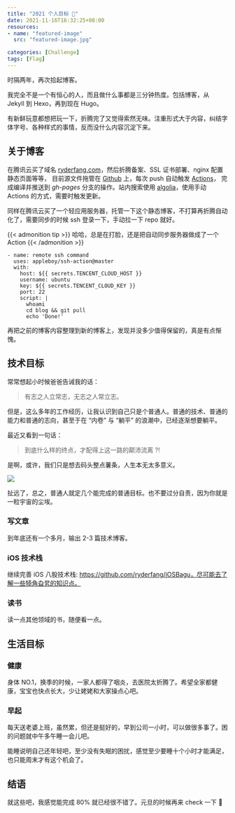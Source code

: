 ```yaml
---
title: "2021 个人目标 🎯"
date: 2021-11-16T16:32:25+08:00
resources:
- name: "featured-image"
  src: "featured-image.jpg"

categories: [Challenge]
tags: [Flag]
---
```


时隔两年，再次拾起博客。

<!--more-->

我完全不是一个有恒心的人，而且做什么事都是三分钟热度。包括博客，从 Jekyll 到 Hexo，再到现在 Hugo。

有新鲜玩意都想把玩一下，折腾完了又觉得索然无味。注重形式大于内容，纠结字体字号、各种样式的事情，反而没什么内容沉淀下来。

## 关于博客

在腾讯云买了域名 [ryderfang.com](https://ryderfang.com)，然后折腾备案、SSL 证书部署、nginx 配置静态页面等等，
目前源文件拖管在 [Github](https://github.com/ryderfang/ryderfang.github.io/) 上，每次 push 自动触发 [Actions](https://github.com/ryderfang/ryderfang.github.io/actions)，
完成编译并推送到 *gh-pages* 分支的操作。站内搜索使用 [algolia](https://www.algolia.com/)，使用手动 Actions 的方式，需要时触发更新。

同样在腾讯云买了一个轻应用服务器，托管一下这个静态博客，不打算再折腾自动化了，需要同步的时候 ssh 登录一下，手动拉一下 repo 就好。

{{< admonition tip >}}
哈哈，总是在打脸，还是把自动同步服务器做成了一个 Action
{{< /admonition >}}

```shell
- name: remote ssh command
  uses: appleboy/ssh-action@master
  with:
    host: ${{ secrets.TENCENT_CLOUD_HOST }}
    username: ubuntu
    key: ${{ secrets.TENCENT_CLOUD_KEY }}
    port: 22
    script: |
      whoami
      cd blog && git pull
      echo 'Done!'
```


再把之前的博客内容整理到新的博客上，发现并没多少值得保留的，真是有点惭愧。

## 技术目标

常常想起小时候爸爸告诫我的话：

> 有志之人立常志，无志之人常立志。

但是，这么多年的工作经历，让我认识到自己只是个普通人。普通的技术、普通的能力和普通的志向，甚至于在 “内卷” 与 “躺平” 的浪潮中，已经逐渐想要躺平。

最近又看到一句话：

> 到底什么样的终点，才配得上这一路的颠沛流离 ?!

是啊，或许，我们只是想去码头整点薯条，人生本无太多意义。

![](https://ryder-1252249141.cos.ap-shanghai.myqcloud.com/uPic/2021-11-16-life.jpeg)

扯远了，总之，普通人就定几个能完成的普通目标。也不要过分自责，因为你就是一粒宇宙的尘埃。

### 写文章

到年底还有一个多月，输出 2-3 篇技术博客。

### iOS 技术栈

继续完善 iOS 八股技术栈: https://github.com/ryderfang/iOSBagu，尽可能去了解一些犄角旮旯的知识点。


### 读书

读一点其他领域的书，随便看一点。

## 生活目标

### 健康

身体 NO.1，换季的时候，一家人都得了咽炎，去医院太折腾了。希望全家都健康，宝宝也快点长大，少让姥姥和大家操点心吧。

### 早起

每天送老婆上班，虽然累，但还是挺好的，早到公司一小时，可以做很多事了。困的问题就中午多午睡一会儿吧。

能睡说明自己还年轻吧，至少没有失眠的困扰，感觉至少要睡十个小时才能满足，也只能周末才有这个机会了。

## 结语

就这些吧，我感觉能完成 80% 就已经很不错了。元旦的时候再来 check 一下 🚀




